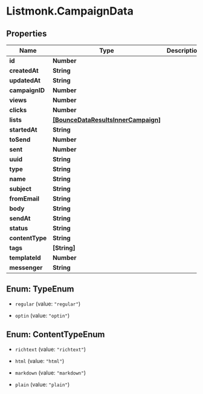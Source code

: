 # Listmonk.CampaignData

## Properties

Name | Type | Description | Notes
------------ | ------------- | ------------- | -------------
**id** | **Number** |  | [optional] 
**createdAt** | **String** |  | [optional] 
**updatedAt** | **String** |  | [optional] 
**campaignID** | **Number** |  | [optional] 
**views** | **Number** |  | [optional] 
**clicks** | **Number** |  | [optional] 
**lists** | [**[BounceDataResultsInnerCampaign]**](BounceDataResultsInnerCampaign.md) |  | [optional] 
**startedAt** | **String** |  | [optional] 
**toSend** | **Number** |  | [optional] 
**sent** | **Number** |  | [optional] 
**uuid** | **String** |  | [optional] 
**type** | **String** |  | [optional] 
**name** | **String** |  | [optional] 
**subject** | **String** |  | [optional] 
**fromEmail** | **String** |  | [optional] 
**body** | **String** |  | [optional] 
**sendAt** | **String** |  | [optional] 
**status** | **String** |  | [optional] 
**contentType** | **String** |  | [optional] 
**tags** | **[String]** |  | [optional] 
**templateId** | **Number** |  | [optional] 
**messenger** | **String** |  | [optional] 



## Enum: TypeEnum


* `regular` (value: `"regular"`)

* `optin` (value: `"optin"`)





## Enum: ContentTypeEnum


* `richtext` (value: `"richtext"`)

* `html` (value: `"html"`)

* `markdown` (value: `"markdown"`)

* `plain` (value: `"plain"`)




